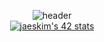 

<div align="center">
  

  ![header](https://capsule-render.vercel.app/api?type=slice&color=D93B41&height=300&section=header&text=42&fontSize=90&fontColor=A34C48)
  </br>
  [![jaeskim's 42 stats](https://badge42.herokuapp.com/api/stats/pbolton)](https://github.com/AndrewTheTeacher/badge42)

</div>
